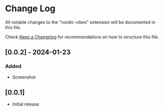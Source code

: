 # Change Log

All notable changes to the "nordic-vibes" extension will be documented in this file.

Check [Keep a Changelog](http://keepachangelog.com/) for recommendations on how to structure this file.


## [0.0.2] - 2024-01-23

### Added

- Screenshot

## [0.0.1]

- Initial release